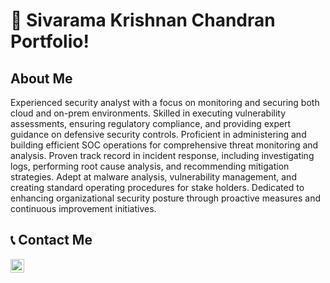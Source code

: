 # 👋 Sivarama Krishnan Chandran Portfolio!

## About Me
Experienced security analyst with a focus on monitoring and securing both cloud and on-prem environments. Skilled in 
executing vulnerability assessments, ensuring regulatory compliance, and providing expert guidance on defensive 
security controls. Proficient in administering and building efficient SOC operations for comprehensive threat monitoring 
and analysis. Proven track record in incident response, including investigating logs, performing root cause analysis, and 
recommending mitigation strategies. Adept at malware analysis, vulnerability management, and creating standard 
operating procedures for stake holders. Dedicated to enhancing organizational security posture through proactive 
measures and continuous improvement initiatives. 

## 📞 Contact Me

[<img align="left" alt="JoshMadakor | LinkedIn" width="22px" src="https://cdn.jsdelivr.net/npm/simple-icons@v3/icons/linkedin.svg" />][linkedin]

[linkedin]: https://www.linkedin.com/in/sivaram9137/
